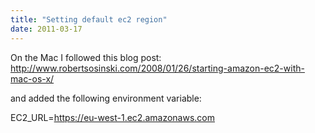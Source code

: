 ```yaml
---
title: "Setting default ec2 region"
date: 2011-03-17
---
```

On the Mac I followed this blog post: http://www.robertsosinski.com/2008/01/26/starting-amazon-ec2-with-mac-os-x/

and added the following environment variable:

  EC2_URL=https://eu-west-1.ec2.amazonaws.com

